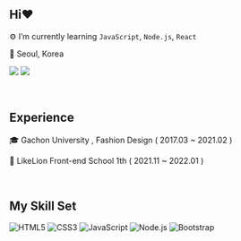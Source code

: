 ## Hi❤
  

 ⚙️ I’m currently learning `JavaScript`, `Node.js`, `React`
  

 🏡 Seoul, Korea    
  

<a href="https://velog.io/@hye_rin"><img src="https://img.shields.io/badge/Tech%20Blog-11B48A?style=border-radius=10%&flat-square&logo=Vimeo&logoColor=white&link=https://velog.io/@hye_rin"/></a>
<a href="https://www.instagram.com/joooohyerin/"><img src="https://img.shields.io/badge/Instagram-E4405F?style=border-radius=10%&flat-square&logo=Instagram&logoColor=white&link=https://www.instagram.com/joooohyerin/"/></a>

<br>

## Experience  
  

🎓 Gachon University , Fashion Design ( 2017.03 ~ 2021.02 )  
  

 🦁 LikeLion Front-end School 1th ( 2021.11 ~ 2022.01 )  
  

<br/>  


## My Skill Set  
![HTML5](https://img.shields.io/badge/html5-%23E34F26.svg?style=for-the-badge&logo=html5&logoColor=white)
![CSS3](https://img.shields.io/badge/css3-%231572B6.svg?style=for-the-badge&logo=css3&logoColor=white)
![JavaScript](https://img.shields.io/badge/javascript-%23323330.svg?style=for-the-badge&logo=javascript&logoColor=%23F7DF1E)
![Node.js](https://img.shields.io/badge/Node.js-339933?style=for-the-badge&logo=nodedotjs&logoColor=white)
![Bootstrap](https://img.shields.io/badge/Bootstrap-563D7C?style=for-the-badge&logo=bootstrap&logoColor=white)


<br/>  

  


